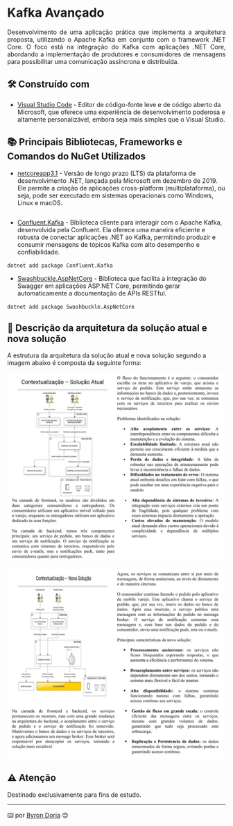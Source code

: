 # Kafka Avançado

<p align="justify"> 
Desenvolvimento de uma aplicação prática que implementa a arquitetura proposta, utilizando o Apache Kafka em conjunto com o framework .NET Core. O foco está na integração do Kafka com aplicações .NET Core, abordando a implementação de produtores e consumidores de mensagens para possibilitar uma comunicação assíncrona e distribuída.
</p> 

## 🛠️ Construído com 

* [Visual Studio Code](https://code.visualstudio.com/) - Editor de código-fonte leve e de código aberto da Microsoft, que oferece uma experiência de desenvolvimento poderosa e altamente personalizável, embora seja mais simples que o Visual Studio.

## 📚 Principais Bibliotecas, Frameworks e Comandos do NuGet Utilizados

* [netcoreapp3.1]() - Versão de longo prazo (LTS) da plataforma de desenvolvimento .NET, lançada pela Microsoft em dezembro de 2019. Ele permite a criação de aplicações cross-platform (multiplataforma), ou seja, pode ser executado em sistemas operacionais como Windows, Linux e macOS.

```

```

* [Confluent.Kafka]() -  Biblioteca cliente para interagir com o Apache Kafka, desenvolvida pela Confluent. Ela oferece uma maneira eficiente e robusta de conectar aplicações .NET ao Kafka, permitindo produzir e consumir mensagens de tópicos Kafka com alto desempenho e confiabilidade.

```
dotnet add package Confluent.Kafka
```

* [Swashbuckle.AspNetCore]() - Biblioteca que facilita a integração do Swagger em aplicações ASP.NET Core, permitindo gerar automaticamente a documentação de APIs RESTful. 

```
dotnet add package Swashbuckle.AspNetCore
```

## 🚧 Descrição da arquitetura da solução atual e nova solução

A estrutura da arquitetura da solução atual e nova solução segundo a imagem abaixo é composta da seguinte forma:

![EstruturaDoProjeto](screenshots/solucaoAtual.png)

![EstruturaDoProjeto](screenshots/novaSolucao.png)

## ⚠️ Atenção 

Destinado exclusivamente para fins de estudo.

---
⌨️ por [Byron Doria](https://gist.github.com/lohhans) 😊
